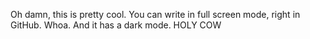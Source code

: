 Oh damn, this is pretty cool. You can write in full screen mode, right in GitHub. Whoa. And it has a dark mode. HOLY COW
